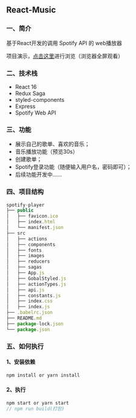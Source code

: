 ## React-Music


### 一、简介
基于React开发的调用 Spotify API 的 web播放器

项目演示，[点击这里](http://134.175.232.230)进行浏览（浏览器全屏观看）

### 二、技术栈
* React 16
* Redux Saga
* styled-components
* Express
* Spotify Web API

### 三、功能
* 展示自己的歌单、喜欢的音乐；
* 音乐播放功能（预览30s）
* 创建歌单；
* Spotify登录功能（随便输入用户名，密码即可）；
* 后续功能开发中......


### 四、项目结构

```javascript
spotify-player
├── public           
│   ├── favicon.ico  
│   ├── index.html   
│   └── manifest.json
├── src              
│   ├── actions      
│   ├── components   
│   ├── fonts        
│   ├── images       
│   ├── reducers     
│   ├── sagas        
│   ├── App.js
│   ├── GobalStyled.js
│   ├── actionTypes.js
│   ├── api.js
│   ├── constants.js
│   ├── index.css
│   ├── index.js
├── .babelrc.json
├── README.md
├── package-lock.json
└── package.json

```
### 五、如何执行

#### 1、安装依赖
```javascript
npm install or yarn install
```
#### 2、执行
```javascript
npm start or yarn start
// npm run build(打包)
```
